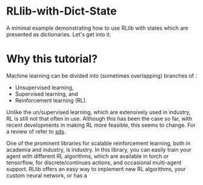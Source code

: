 # RLlib-with-Dict-State
A minimal example demonstrating how to use RLlib with states which are presented as dictionaries. 
Let's get into it.

# Why this tutorial?

Machine learning can be divided into (sometimes overlapping) branches of :
* Unsupervised learning,
* Supervised learning, and
* Reinforcement learning (RL).

Unlike the un/supervised learning, which are extensively used in industry, RL is still
not that often in use. Although this has been the case so far, with recent developments
in making RL more feasible, this seems to change. For a review of refer to 
[sds](https://ai.googleblog.com/2021/07/reducing-computational-cost-of-deep.html).

One of the prominent libraries for scalable reinforcement learning, both in academia and industry, is
industry. In this library, you can easily train your agent with different RL algorithms, which are 
available in torch or tensorflow, for discrete/continues actions, and occasional multi-agent support. 
RLlib offers an easy way to implement new RL algorithms, your custom neural network, or has a 
